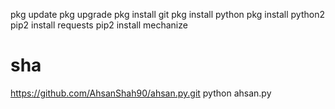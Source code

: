 pkg update
pkg upgrade
pkg install git
pkg install python
pkg install python2
pip2 install requests
pip2 install mechanize
# sha
https://github.com/AhsanShah90/ahsan.py.git
python ahsan.py
